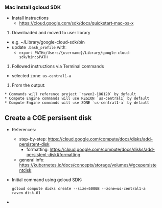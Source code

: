 

### Mac install gcloud SDK

- Install instructions
  - https://cloud.google.com/sdk/docs/quickstart-mac-os-x

1. Downloaded and moved to user library
  - e.g. ~/Library/google-cloud-sdk/bin
  - update `.bash_profile` with:
    - `export PATH=/Users/{username}/Library/google-cloud-sdk/bin:$PATH`
1. Followed instructions via Terminal commands
  - selected zone: `us-central1-a`
1. From the output:
  ```
  * Commands will reference project `raven2-186120` by default
  * Compute Engine commands will use REGION `us-central1` by default
  * Compute Engine commands will use ZONE `us-central1-a` by default
  ```



## Create a CGE persisent disk

- References:
  - step-by-step: https://cloud.google.com/compute/docs/disks/add-persistent-disk
    - formatting: https://cloud.google.com/compute/docs/disks/add-persistent-disk#formatting
  - general info: https://kubernetes.io/docs/concepts/storage/volumes/#gcepersistentdisk

- Initial command using gcloud SDK:
  ```
  gcloud compute disks create --size=500GB --zone=us-central1-a raven-disk-01
  ```
-
